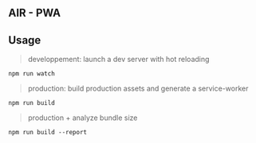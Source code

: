 ## AIR - PWA

## Usage

> developpement: launch a dev server with hot reloading
```
npm run watch
```

> production: build production assets and generate a service-worker
```
npm run build
```

> production + analyze bundle size
```
npm run build --report
```
 
